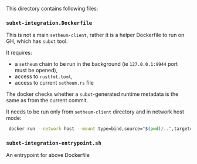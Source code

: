 This directory contains following files:
### `subxt-integration.Dockerfile`
This is not a main `setheum-client`, rather it is a helper Dockerfile to run on GH, which has `subxt` tool.

It requires:
* a `setheum` chain to be run in the background (ie `127.0.0.1:9944` port must be opened),
* access to `rustfmt.toml`,
* access to current `setheum.rs` file

The docker checks whether a `subxt`-generated runtime metadata is the same as from the current commit. 

It needs to be run only from `setheum-client` directory and in network host mode:
```bash
 docker run --network host --mount type=bind,source="$(pwd)/..",target=/subxt/setheum subxt:latest
```

### `subxt-integration-entrypoint.sh` 
An entrypoint for above Dockerfile

